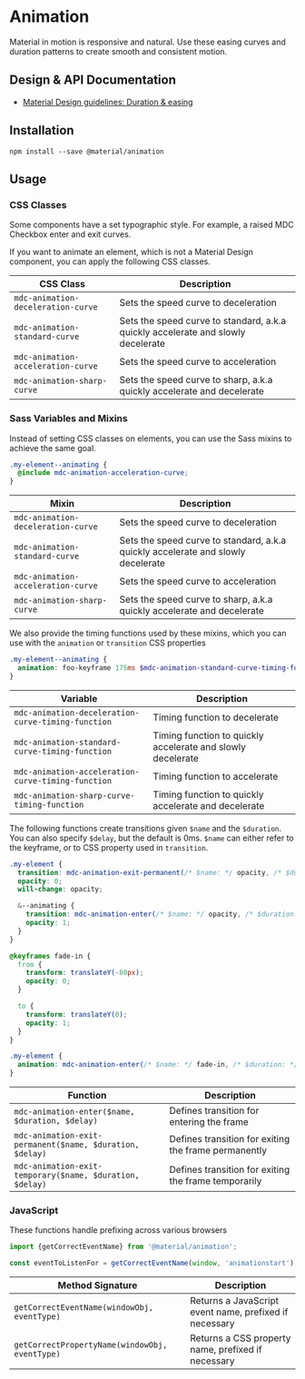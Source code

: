 <!--docs:
title: "Animation"
layout: detail
section: components
excerpt: "Animation timing curves and utilities for smooth and consistent motion."
iconId: animation
path: /catalog/animation/
-->

# Animation

Material in motion is responsive and natural. Use these easing curves and duration patterns to create smooth and consistent motion.

## Design & API Documentation

<ul class="icon-list">
  <li class="icon-list-item icon-list-item--spec">
    <a href="https://material.io/guidelines/motion/duration-easing.html">Material Design guidelines: Duration & easing</a>
  </li>
</ul>

## Installation

```
npm install --save @material/animation
```

## Usage

### CSS Classes

Some components have a set typographic style. For example, a raised MDC Checkbox enter and exit curves.

If you want to animate an element, which is not a Material Design component, you can apply the following CSS classes.

CSS Class | Description
--- | ---
`mdc-animation-deceleration-curve` | Sets the speed curve to deceleration
`mdc-animation-standard-curve` | Sets the speed curve to standard, a.k.a quickly accelerate and slowly decelerate
`mdc-animation-acceleration-curve` | Sets the speed curve to acceleration
`mdc-animation-sharp-curve` | Sets the speed curve to sharp, a.k.a quickly accelerate and decelerate

### Sass Variables and Mixins

Instead of setting CSS classes on elements, you can use the Sass mixins to achieve the same goal.

```scss
.my-element--animating {
  @include mdc-animation-acceleration-curve;
}
```

Mixin | Description
--- | ---
`mdc-animation-deceleration-curve` | Sets the speed curve to deceleration
`mdc-animation-standard-curve` | Sets the speed curve to standard, a.k.a quickly accelerate and slowly decelerate
`mdc-animation-acceleration-curve` | Sets the speed curve to acceleration
`mdc-animation-sharp-curve` | Sets the speed curve to sharp, a.k.a quickly accelerate and decelerate

We also provide the timing functions used by these mixins, which you can use with the `animation` or `transition` CSS properties

```scss
.my-element--animating {
  animation: foo-keyframe 175ms $mdc-animation-standard-curve-timing-function;
}
```

Variable | Description
--- | ---
`mdc-animation-deceleration-curve-timing-function` | Timing function to decelerate
`mdc-animation-standard-curve-timing-function` | Timing function to quickly accelerate and slowly decelerate
`mdc-animation-acceleration-curve-timing-function` | Timing function to accelerate
`mdc-animation-sharp-curve-timing-function` | Timing function to quickly accelerate and decelerate

The following functions create transitions given `$name` and the `$duration`. You can also specify `$delay`, but the default is 0ms. `$name` can either refer to the keyframe, or to CSS property used in `transition`.

```scss
.my-element {
  transition: mdc-animation-exit-permanent(/* $name: */ opacity, /* $duration: */ 175ms, /* $delay: */ 150ms);
  opacity: 0;
  will-change: opacity;

  &--animating {
    transition: mdc-animation-enter(/* $name: */ opacity, /* $duration: */ 175ms);
    opacity: 1;
  }
}
```


```scss
@keyframes fade-in {
  from {
    transform: translateY(-80px);
    opacity: 0;
  }

  to {
    transform: translateY(0);
    opacity: 1;
  }
}

.my-element {
  animation: mdc-animation-enter(/* $name: */ fade-in, /* $duration: */ 350ms);
}
```

Function | Description
--- | ---
`mdc-animation-enter($name, $duration, $delay)` | Defines transition for entering the frame
`mdc-animation-exit-permanent($name, $duration, $delay)` | Defines transition for exiting the frame permanently
`mdc-animation-exit-temporary($name, $duration, $delay)` | Defines transition for exiting the frame temporarily

### JavaScript

These functions handle prefixing across various browsers

```js
import {getCorrectEventName} from '@material/animation';

const eventToListenFor = getCorrectEventName(window, 'animationstart');
```

Method Signature | Description
--- | ---
`getCorrectEventName(windowObj, eventType)` | Returns a JavaScript event name, prefixed if necessary |
`getCorrectPropertyName(windowObj, eventType)` | Returns a CSS property name, prefixed if necessary |
